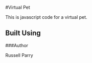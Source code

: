 #Virtual Pet

This is javascript code for a virtual pet.

## Built Using





###Author

Russell Parry


